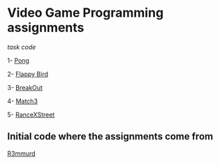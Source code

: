 # Video Game Programming assignments
_task code_

1- [Pong](https://github.com/DefFoxPy/VideoGameProgrammingAssignments/tree/main/pong)

2- [Flappy Bird](https://github.com/DefFoxPy/VideoGameProgrammingAssignments/tree/main/flappy_bird)

3- [BreakOut](https://github.com/DefFoxPy/VideoGameProgrammingAssignments/tree/main/breakout)

4- [Match3](https://github.com/DefFoxPy/VideoGameProgrammingAssignments/tree/main/match3)

5- [RanceXStreet](https://github.com/DefFoxPy/VideoGameProgrammingAssignments/tree/main/final/RanceXStreet)

## Initial code where the assignments come from
[R3mmurd](https://github.com/R3mmurd/VideoGameProgramming)
